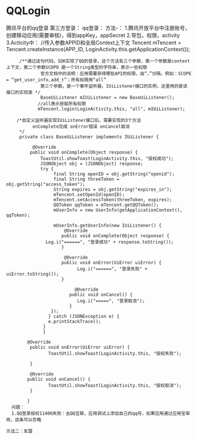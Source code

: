 # QQLogin
腾讯平台的qq登录
第三方登录：
    qq登录：
	方法-：
	1.腾讯开放平台中注册账号，创建移动应用(需要审核)，得到appKey，appSecret
	2.导包，权限，activity
	3.Acticity中：
		 //传入参数APPID和全局Context上下文
       		 Tencent mTencent = Tencent.createInstance(APP_ID, LoginActivity.this.getApplicationContext());
	 	
		 /**通过这句代码，SDK实现了QQ的登录，这个方法有三个参数，第一个参数是context上下文，第二个参数SCOPO 是一个String类型的字符串，表示一些权限
                 官方文档中的说明：应用需要获得哪些API的权限，由“，”分隔。例如：SCOPE = “get_user_info,add_t”；所有权限用“all”
                 第三个参数，是一个事件监听器，IUiListener接口的实例，这里用的是该接口的实现类 */
                 BaseUiListener mIUiListener = new BaseUiListener();
                //all表示获取所有权限
                mTencent.login(LoginActivity.this, "all", mIUiListener);

		/*自定义监听器实现IUiListener接口后，需要实现的3个方法
     		  onComplete完成 onError错误 onCancel取消
   		 */
   		 private class BaseUiListener implements IUiListener {

      		  @Override
       		 public void onComplete(Object response) {
         		 ToastUtil.showToast(LoginActivity.this, "授权成功");
           		 JSONObject obj = (JSONObject) response;
           		 try {
              		  final String openID = obj.getString("openid");
              		  final String threeToken = obj.getString("access_token");
            		  String expires = obj.getString("expires_in");
               		  mTencent.setOpenId(openID);
                	  mTencent.setAccessToken(threeToken, expires);
               		  QQToken qqToken = mTencent.getQQToken();
               		  mUserInfo = new UserInfo(getApplicationContext(), qqToken);
            
               		  mUserInfo.getUserInfo(new IUiListener() {
                  		  @Override
                   		 public void onComplete(Object response) {
				   Log.i("======", "登录成功" + response.toString());
                   	 	 }

                 	   	  @Override
                   		 public void onError(UiError uiError) {
                       		   Log.i("======", "登录失败" + uiError.toString());
                   		 }

                    		  @Override
                    		public void onCancel() {
                       		   Log.i("=====", "登录取消");
                    		}
               		 });
              		} catch (JSONException e) {
                	e.printStackTrace();
           	      }
       	          }

       	 	@Override
       		 public void onError(UiError uiError) {
           	        ToastUtil.showToast(LoginActivity.this, "授权失败");

       		 }

       		 @Override
        	public void onCancel() {
           	        ToastUtil.showToast(LoginActivity.this, "授权取消");
       		 }

    	    }
	  问题：
 	  1.QQ登录授权11406失败：去QQ互联，应用调试上添加自己的qq号，如果应用通过应用宝审核，这条可以忽略

	方法二：友盟

	
